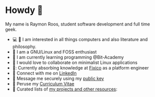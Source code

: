 # Howdy 👋

My name is Raymon Roos, student software development and full time geek.

-   :computer: :book: I am interested in all things computers and also literature and philosophy.
-    I am a GNU/Linux and FOSS enthusiast
-   🌱 I am currently learning programming @Bit-Academy
-   💞️ I would love to collaborate on minimalist Linux applications
-   🚙: Currently absorbing knowledge at [Fixico](https://fixico.com/) as a platform engineer
-    Connect with me on [LinkedIn](https://www.linkedin.com/in/raymon-roos-1840a7228/)
-   :key: Message me securely using my [public key](./raymon_public.gpg)
-    Peruse my [Curriculum Vitae](https://github.com/raymon-roos/curriculum-vitae/blob/main/cv_raymon_roos.pdf)
-   :bookmark: Curated lists of [my projects and other resources](https://github.com/raymon-roos?tab=stars):

<!---
Raymanovich/Raymanovich is a ✨ special ✨ repository because its `README.md` (this file) appears on your GitHub profile.
You can click the Preview link to take a look at your changes.
--->
